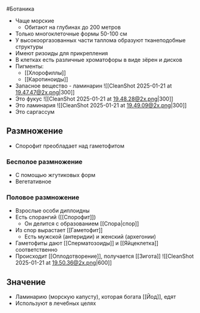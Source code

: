 #Ботаника 
- Чаще морские
	- Обитают на глубинах до 200 метров
- Только многоклеточные формы 50-100 см
- У высокооргазованных части таллома образуют тканеподобные структуры
- Имеют ризоиды для прикрепления
- В клетках есть различные хроматофоры в виде зёрен и дисков
- Пигменты:
	- [[Хлорофиллы]]
	- [[Каротиноиды]]
- Запасное вещество - ламинарин
![[CleanShot 2025-01-21 at 19.47.47@2x.png|300]]
- Это фукус
![[CleanShot 2025-01-21 at 19.48.28@2x.png|300]]
- Это ламинария
![[CleanShot 2025-01-21 at 19.49.09@2x.png|300]]
- Это саргассум
## Размножение
- Спорофит преобладает над гаметофитом
### Бесполое размножение
- С помощью жгутиковых форм
- Вегетативное
### Половое размножение 
- Взрослые особи диплоидны
- Есть спорангий ([[Спорофит]])
	- Он делится с образованием [[Спора|спор]]
- Из спор вырастает [[Гаметофит]]
	- Есть мужской (антеридии) и женский (архегонии)
- Гаметофиты дают [[Сперматозоиды]] и [[Яйцеклетка]] соответственно
- Происходит [[Оплодотворение]], получается [[Зигота]]
![[CleanShot 2025-01-21 at 19.50.36@2x.png|600]]
## Значение
- Ламинарию (морскую капусту), которая богата [[Йод]], едят
- Используют в лечебных целях 